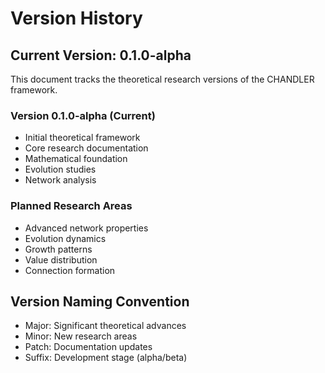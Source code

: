 # Version History

## Current Version: 0.1.0-alpha

This document tracks the theoretical research versions of the CHANDLER framework.

### Version 0.1.0-alpha (Current)
- Initial theoretical framework
- Core research documentation
- Mathematical foundation
- Evolution studies
- Network analysis

### Planned Research Areas
- Advanced network properties
- Evolution dynamics
- Growth patterns
- Value distribution
- Connection formation

## Version Naming Convention
- Major: Significant theoretical advances
- Minor: New research areas
- Patch: Documentation updates
- Suffix: Development stage (alpha/beta)
